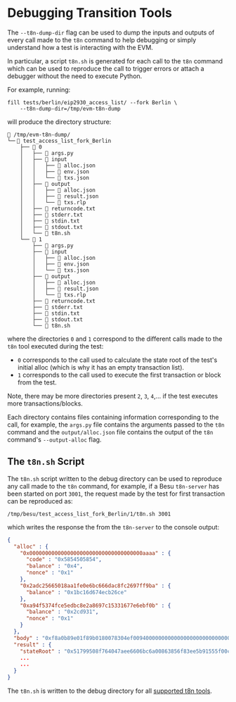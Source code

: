 # Debugging Transition Tools

The `--t8n-dump-dir` flag can be used to dump the inputs and outputs of every call made to the `t8n` command to help debugging or simply understand how a test is interacting with the EVM.

In particular, a script `t8n.sh` is generated for each call to the `t8n` command which can be used to reproduce the call to trigger errors or attach a debugger without the need to execute Python.

For example, running:

```console
fill tests/berlin/eip2930_access_list/ --fork Berlin \
    --t8n-dump-dir=/tmp/evm-t8n-dump
```

will produce the directory structure:

```text
📁 /tmp/evm-t8n-dump/
└─╴📁 test_access_list_fork_Berlin
    ├── 📁 0
    │   ├── 📄 args.py
    │   ├── 📁 input
    │   │   ├── 📄 alloc.json
    │   │   ├── 📄 env.json
    │   │   └── 📄 txs.json
    │   ├── 📁 output
    │   │   ├── 📄 alloc.json
    │   │   ├── 📄 result.json
    │   │   └── 📄 txs.rlp
    │   ├── 📄 returncode.txt
    │   ├── 📄 stderr.txt
    │   ├── 📄 stdin.txt
    │   ├── 📄 stdout.txt
    │   └── 📄 t8n.sh
    └── 📁 1
        ├── 📄 args.py
        ├── 📁 input
        │   ├── 📄 alloc.json
        │   ├── 📄 env.json
        │   └── 📄 txs.json
        ├── 📁 output
        │   ├── 📄 alloc.json
        │   ├── 📄 result.json
        │   └── 📄 txs.rlp
        ├── 📄 returncode.txt
        ├── 📄 stderr.txt
        ├── 📄 stdin.txt
        ├── 📄 stdout.txt
        └── 📄 t8n.sh
```

where the directories `0` and `1` correspond to the different calls made to the `t8n` tool executed during the test:

- `0` corresponds to the call used to calculate the state root of the test's initial alloc (which is why it has an empty transaction list).
- `1` corresponds to the call used to execute the first transaction or block from the test.

Note, there may be more directories present `2`, `3`, `4`,... if the test executes more transactions/blocks.

Each directory contains files containing information corresponding to the call, for example, the `args.py` file contains the arguments passed to the `t8n` command and the `output/alloc.json` file contains the output of the `t8n` command's `--output-alloc` flag.

## The `t8n.sh` Script

The `t8n.sh` script written to the debug directory can be used to reproduce any call made to the `t8n` command, for example, if a Besu `t8n-server` has been started on port `3001`, the request made by the test for first transaction can be reproduced as:

```console
/tmp/besu/test_access_list_fork_Berlin/1/t8n.sh 3001
```

which writes the response the from the `t8n-server` to the console output:

```json
{
  "alloc" : {
    "0x000000000000000000000000000000000000aaaa" : {
      "code" : "0x5854505854",
      "balance" : "0x4",
      "nonce" : "0x1"
    },
    "0x2adc25665018aa1fe0e6bc666dac8fc2697ff9ba" : {
      "balance" : "0x1bc16d674ecb26ce"
    },
    "0xa94f5374fce5edbc8e2a8697c15331677e6ebf0b" : {
      "balance" : "0x2cd931",
      "nonce" : "0x1"
    }
  },
  "body" : "0xf8a0b89e01f89b0180078304ef0094000000000000000000000000000000000000aaaa0180f838f7940000000000000000000000000000000000000000e1a0000000000000000000000000000000000000000000000000000000000000000001a02e16eb72206c93c471b5894800495ee9c64ae2d9823bcc4d6adeb5d9d9af0dd4a03be6691e933a0816c59d059a556c27c6753e6ce76d1e357b9201865c80b28df3",
  "result" : {
    "stateRoot" : "0x51799508f764047aee6606bc6a00863856f83ee5b91555f00c8a3cbdfbec5acb",
    ...
    ...
  }
}
```

The `t8n.sh` is written to the debug directory for all [supported t8n tools](../index.md#transition-tool-support).

